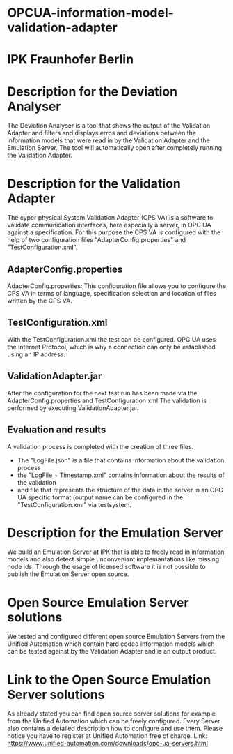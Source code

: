 # OPCUA-information-model-validation-adapter
# IPK Fraunhofer Berlin

# Description for the Deviation Analyser
The Deviation Analyser is a tool that shows the output of the Validation Adapter and filters and displays erros and deviations between the information models that were read in by the Validation Adapter and the Emulation Server. The tool will automatically open after completely running the Validation Adapter.

# Description for the Validation Adapter
The cyper physical System Validation Adapter (CPS VA) is a software to validate communication interfaces, here especially a server, in OPC UA against a specification. For this purpose the CPS VA is configured with the help of two configuration files "AdapterConfig.properties" and "TestConfiguration.xml".

## AdapterConfig.properties
AdapterConfig.properties: This configuration file allows you to configure the CPS VA in terms of language, specification selection and location of files written by the CPS VA.

## TestConfiguration.xml
With the TestConfiguration.xml the test can be configured. OPC UA uses the Internet Protocol, which is why a connection can only be established using an IP address.

## ValidationAdapter.jar
After the configuration for the next test run has been made via the AdapterConfig.properties and TestConfiguration.xml The validation is performed by executing ValidationAdapter.jar.

## Evaluation and results
A validation process is completed with the creation of three files. 
- The "LogFile.json" is a file that contains information about the validation process
-  the "LogFile + Timestamp.xml" contains information about the results of the validation 
- and file that represents the structure of the data in the server in an OPC UA specific format (output name can be configured in the "TestConfiguration.xml" via testsystem. 

# Description for the Emulation Server
We build an Emulation Server at IPK that is able to freely read in information models and also detect simple unconveniant implemantations like missing node ids. Through the usage of licensed software it is not possible to publish the Emulation Server open source.

# Open Source Emulation Server solutions
We tested and configured different open source Emulation Servers from the Unified Automation which contain hard coded information models which can be tested against by the Validation Adapter and is an output product.

# Link to the Open Source Emulation Server solutions
As already stated you can find open source server solutions for example from the Unified Automation which can be freely configured. Every Server also contains a detailed description how to configure and use them. Please notice you have to register at Unified Automation free of charge.
Link: https://www.unified-automation.com/downloads/opc-ua-servers.html

